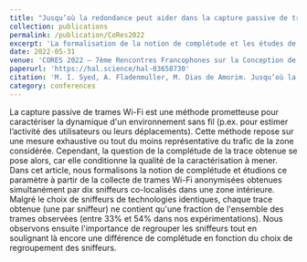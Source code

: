 ```yaml
---
title: "Jusqu’où la redondance peut aider dans la capture passive de trafic Wi-Fi"
collection: publications
permalink: /publication/CoRes2022
excerpt: 'La formalisation de la notion de complétude et les études de ce paramètre à partir de la collecte de trames Wi-Fi anonymisées obtenues simultanément par dix sniffeurs co-localisés dans une zone intérieure.'
date: 2022-05-31
venue: 'CORES 2022 – 7ème Rencontres Francophones sur la Conception de Protocoles, l’Évaluation de Performance et l’Expérimentation des Réseaux de Communication'
paperurl: 'https://hal.science/hal-03658730'
citation: 'M. I. Syed, A. Fladenmuller, M. Dias de Amorim. Jusqu’où la redondance peut aider dans la capture passive de trafic Wi-Fi. CORES 2022 – 7ème Rencontres Francophones sur la Conception de Protocoles, l’Évaluation de Performance et l’Expérimentation des Réseaux de Communication, May 2022, Saint-Rémy-Lès-Chevreuse, France. ⟨hal-03658730⟩'
category: conferences
---
```


La capture passive de trames Wi-Fi est une méthode prometteuse pour caractériser la dynamique d'un environnement sans fil (p.ex. pour estimer l’activité des utilisateurs ou leurs déplacements). Cette méthode repose sur une mesure exhaustive ou tout du moins représentative du trafic de la zone considérée. Cependant, la question de la complétude de la trace obtenue se pose alors, car elle conditionne la qualité de la caractérisation à mener. Dans cet article, nous formalisons la notion de complétude et étudions ce paramètre à partir de la collecte de trames Wi-Fi anonymisées obtenues simultanément par dix sniffeurs co-localisés dans une zone intérieure. Malgré le choix de sniffeurs de technologies identiques, chaque trace obtenue (une par sniffeur) ne contient qu'une fraction de l'ensemble des trames observées (entre 33% et 54% dans nos expérimentations). Nous observons ensuite l'importance de regrouper les sniffeurs tout en soulignant là encore une différence de complétude en fonction du choix de regroupement des sniffeurs.
